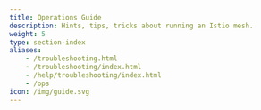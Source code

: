 ```yaml
---
title: Operations Guide
description: Hints, tips, tricks about running an Istio mesh.
weight: 5
type: section-index
aliases:
    - /troubleshooting.html
    - /troubleshooting/index.html
    - /help/troubleshooting/index.html
    - /ops
icon: /img/guide.svg
---
```

